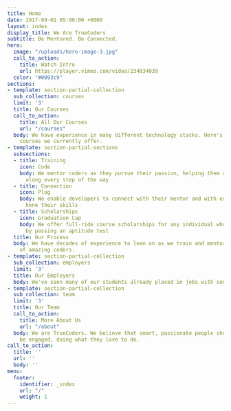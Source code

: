 ```yaml
---
title: Home
date: 2017-09-01 05:00:00 +0000
layout: index
display_title: We Are TrueCoders
subtitle: Be Mentored. Be Connected.
hero:
  image: "/uploads/hero-image-3.jpg"
  call_to_action:
    title: Watch Intro
    url: https://player.vimeo.com/video/234034039
  color: "#0093c9"
sections:
- template: section-partial-collection
  sub_collection: courses
  limit: '3'
  title: Our Courses
  call_to_action:
    title: All Our Courses
    url: "/courses"
  body: We have experience in many different technology stacks. Here's some of the
    courses we currently offer.
- template: section-partial-sections
  subsections:
  - title: Training
    icon: Code
    body: We mentor coders as they pursue their passion, helping them achieve success
      along every step of the way
  - title: Connection
    icon: Plug
    body: We enable developers to connect with their mentor and with each other to
      hone their skills
  - title: Scholarships
    icon: Graduation Cap
    body: We offer full-ride course scholarships for any individual who qualifies
      by passing an aptitude test
  title: Our Process
  body: We have decades of experience to lean on as we train and mentor the next generation
    of amazing coders.
- template: section-partial-collection
  sub_collection: employers
  limit: '3'
  title: Our Employers
  body: We've seen many of our students already placed in jobs with some great companies.
- template: section-partial-collection
  sub_collection: team
  limit: '3'
  title: Our Team
  call_to_action:
    title: More About Us
    url: "/about"
  body: We are TrueCoders. We believe that smart, passionate people should always
    be engaged, doing what they love to do.
call_to_action:
  title: ''
  url: ''
  body: ''
menu:
  footer:
    identifier: _index
    url: "/"
    weight: 1
---
```



